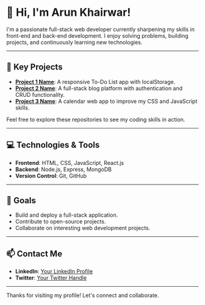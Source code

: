 # 👋 Hi, I'm Arun Khairwar!

I'm a passionate full-stack web developer currently sharpening my skills in front-end and back-end development. I enjoy solving problems, building projects, and continuously learning new technologies.

---

## 🚀 Key Projects

- **[Project 1 Name](#)**: A responsive To-Do List app with localStorage.
- **[Project 2 Name](#)**: A full-stack blog platform with authentication and CRUD functionality.
- **[Project 3 Name](#)**: A calendar web app to improve my CSS and JavaScript skills.

Feel free to explore these repositories to see my coding skills in action.

---

## 💻 Technologies & Tools
- **Frontend**: HTML, CSS, JavaScript, React.js
- **Backend**: Node.js, Express, MongoDB
- **Version Control**: Git, GitHub

---

## 🎯 Goals
- Build and deploy a full-stack application.
- Contribute to open-source projects.
- Collaborate on interesting web development projects.

---

## 📫 Contact Me
- **LinkedIn**: [Your LinkedIn Profile](#)
- **Twitter**: [Your Twitter Handle](#)

---

Thanks for visiting my profile! Let's connect and collaborate.


<!---
arunkhairwar/arunkhairwar is a ✨ special ✨ repository because its `README.md` (this file) appears on your GitHub profile.
You can click the Preview link to take a look at your changes.
--->
